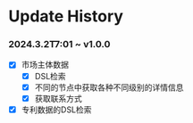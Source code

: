 # Update History

### 2024.3.2T7:01 ~ v1.0.0

* [x] 市场主体数据
    * [x] DSL检索
    * [x] 不同的节点中获取各种不同级别的详情信息
    * [x] 获取联系方式
* [x] 专利数据的DSL检索